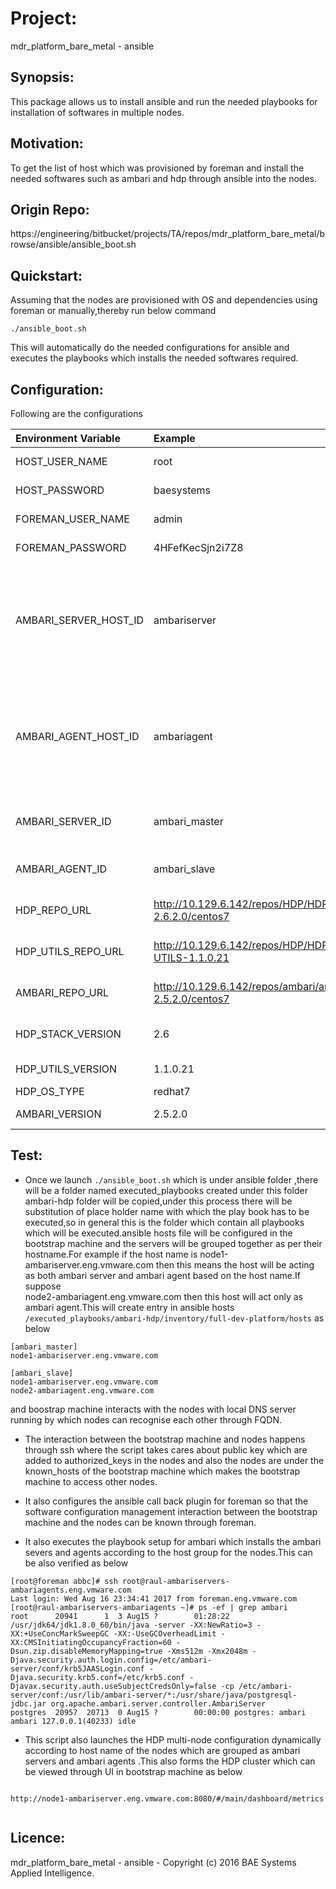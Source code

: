 # Project:
mdr_platform_bare_metal - ansible

## Synopsis: 
This package allows us to install ansible and run the needed playbooks for installation of softwares in multiple nodes.

## Motivation: 
To get the list of host which was provisioned by foreman and install the needed softwares such as ambari and hdp through ansible into the nodes.

## Origin Repo: 
https://engineering/bitbucket/projects/TA/repos/mdr_platform_bare_metal/browse/ansible/ansible_boot.sh


## Quickstart:
Assuming that the nodes are provisioned with OS and dependencies using foreman or manually,thereby run below command

```
./ansible_boot.sh

```
This will automatically do the needed configurations for ansible and executes the playbooks which installs the needed softwares required.

## Configuration:
Following are the configurations 

| Environment Variable       |  Example           | Description  |
|:------------- |:-------------|:-----|
|HOST_USER_NAME|root|User name of the node.|
|HOST_PASSWORD|baesystems|Password of the node.|
|FOREMAN_USER_NAME|admin|User Name of foreman|
|FOREMAN_PASSWORD|4HFefKecSjn2i7Z8|Password of foreman|
|AMBARI_SERVER_HOST_ID|ambariserver|Ambari server will be installed in host containing word ambariserver in its hostname |
|AMBARI_AGENT_HOST_ID|ambariagent|Ambari agent will be installed in host containing word ambariserver in its hostname|
|AMBARI_SERVER_ID|ambari_master| Ambari master group ID for ansible hosts |
|AMBARI_AGENT_ID|ambari_slave|Ambari slave group ID for ansible hosts |
|HDP_REPO_URL|http://10.129.6.142/repos/HDP/HDP-2.6.2.0/centos7 |This is for HDP repo path|
|HDP_UTILS_REPO_URL|http://10.129.6.142/repos/HDP/HDP-UTILS-1.1.0.21|This is for HDP utils repo path|
|AMBARI_REPO_URL|http://10.129.6.142/repos/ambari/ambari-2.5.2.0/centos7 |This is ambari repo path|
|HDP_STACK_VERSION|2.6| Stack version of HDP |
|HDP_UTILS_VERSION|1.1.0.21| HDP utils version |
|HDP_OS_TYPE|redhat7| HDP OS type |
|AMBARI_VERSION|2.5.2.0| Ambari version |



## Test:
* Once we launch `./ansible_boot.sh` which is under ansible folder ,there will be a folder named executed_playbooks created under this folder ambari-hdp folder will be copied,under this process there will be substitution of place holder name with which the play book has to be executed,so in general this is the folder which contain all playbooks which will be executed.ansible hosts file will be configured in the bootstrap machine and the servers will be grouped together as per their hostname.For example if the host name is node1-ambariserver.eng.vmware.com then this means the host will be acting as both ambari server and ambari agent based on the host name.If suppose  
node2-ambariagent.eng.vmware.com then this host will act only as ambari agent.This will create entry in ansible hosts `/executed_playbooks/ambari-hdp/inventory/full-dev-platform/hosts` as below

```
[ambari_master]
node1-ambariserver.eng.vmware.com

[ambari_slave]
node1-ambariserver.eng.vmware.com
node2-ambariagent.eng.vmware.com
```

and boostrap machine interacts with the nodes with local DNS server running by which nodes can recognise each other through FQDN.

* The interaction between the bootstrap machine and nodes happens through ssh where the script takes cares about public key which are added to authorized_keys in the nodes and also the nodes are under the known_hosts of the bootstrap machine which makes the bootstrap machine to access other nodes.

* It also configures the ansible call back plugin for foreman so that the software configuration management interaction between the bootstrap machine and the nodes can be known through foreman.

* It also executes the playbook setup for ambari which installs the ambari severs and agents according to the host group for the nodes.This can be also verified as below

```
[root@foreman abbc]# ssh root@raul-ambariservers-ambariagents.eng.vmware.com
Last login: Wed Aug 16 23:34:41 2017 from foreman.eng.vmware.com
[root@raul-ambariservers-ambariagents ~]# ps -ef | grep ambari
root      20941      1  3 Aug15 ?        01:28:22 /usr/jdk64/jdk1.8.0_60/bin/java -server -XX:NewRatio=3 -XX:+UseConcMarkSweepGC -XX:-UseGCOverheadLimit -XX:CMSInitiatingOccupancyFraction=60 -Dsun.zip.disableMemoryMapping=true -Xms512m -Xmx2048m -Djava.security.auth.login.config=/etc/ambari-server/conf/krb5JAASLogin.conf -Djava.security.krb5.conf=/etc/krb5.conf -Djavax.security.auth.useSubjectCredsOnly=false -cp /etc/ambari-server/conf:/usr/lib/ambari-server/*:/usr/share/java/postgresql-jdbc.jar org.apache.ambari.server.controller.AmbariServer
postgres  20957  20713  0 Aug15 ?        00:00:00 postgres: ambari ambari 127.0.0.1(40233) idle

```

* This script also launches the HDP multi-node configuration dynamically according to host name of the nodes which are grouped as ambari servers and ambari agents .This also forms the HDP cluster which can be viewed through UI in bootstrap machine as below

```

http://node1-ambariserver.eng.vmware.com:8080/#/main/dashboard/metrics


```

## Licence:
mdr_platform_bare_metal - ansible - Copyright (c) 2016 BAE Systems Applied Intelligence.

